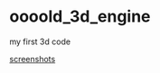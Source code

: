 # oooold_3d_engine
my first 3d code

[screenshots](https://github.com/matiTechno/oooold_3d_engine/issues/1)

